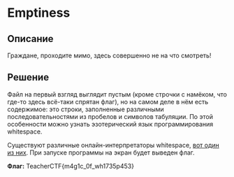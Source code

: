 # Emptiness

## Описание

Граждане, проходите мимо, здесь совершенно не на что смотреть!

## Решение

Файл на первый взгляд выглядит пустым (кроме строчки с намёком, что где-то здесь всё-таки спрятан флаг), но на самом деле в нём есть содержимое: это строки, заполненные различными последовательностями из пробелов и символов табуляции. По этой особенности можно узнать эзотерический язык программирования whitespace.

Существуют различные онлайн-интерпретаторы whitespace, [вот один из них](https://www.jdoodle.com/execute-whitespace-online/). При запуске программы на экран будет выведен флаг.

**Флаг:** TeacherCTF{m4g1c_0f_wh1735p453}
